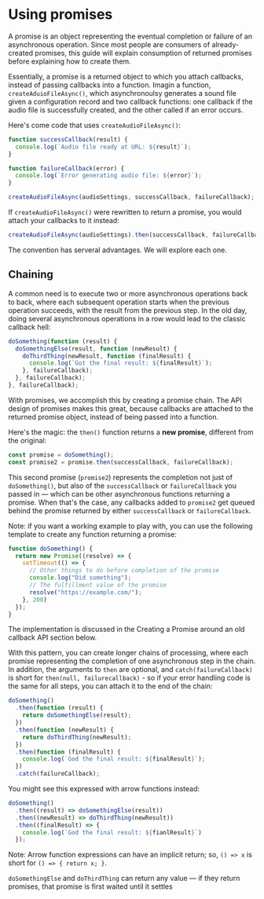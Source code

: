 # Using promises

A promise is an object representing the eventual completion or failure of an asynchronous operation.
Since most people are consumers of already-created promises, this guide will explain consumption of returned promises before explaining how to create them.

Essentially, a promise is a returned object to which you attach callbacks, instead of passing callbacks into a function.
Imagin a function, `createAduioFileAsync()`, which asynchronoulsy generates a sound file given a configuration record and two callback functions:
one callback if the audio file is successfully created, and the other called if an error occurs.

Here's come code that uses `createAudioFileAsync()`:

```js
function successCallback(result) {
  console.log(`Audio file ready at URL: ${result}`);
}

function failureCallback(error) {
  console.log(`Error generating audio file: ${error}`);
}

createAudioFileAsync(audioSettings, successCallback, failureCallback);
```

If `createAudioFileAsync()` were rewritten to return a promise, you would attach your callbacks to it instead:

```js
createAudioFileAsync(audioSettings).then(successCallback, failureCallback);
```

The convention has serveral advantages. We will explore each one.

## Chaining

A common need is to execute two or more asynchronous operations back to back,
where each subsequent operation starts when the previous operation succeeds,
with the result from the previous step.
In the old day, doing several asynchronous operations in a row would lead to the classic callback hell:

```js
doSomething(function (result) {
  doSomethingElse(result, function (newResult) {
    doThirdThing(newResult, function (finalResult) {
      console.log(`Got the final result: ${finalResult}`);
    }, failureCallback);
  }, failureCallback);
}, failureCallback);
```

With promises, we accomplish this by creating a promise chain.
The API design of promises makes this great, because callbacks are attached to the returned promise object, instead of being passed into a function.

Here's the magic: the `then()` function returns a **new promise**, different from the original:

```js
const promise = doSomething();
const promise2 = promise.then(successCallback, failureCallback);
```

This second promise (`promise2`) represents the completion not just of `doSomething()`, but also of the `successCallback` or `failureCallback` you passed in — which can be other asynchronous functions returning a promise.
When that's the case, any callbacks added to `promise2` get queued behind the promise returned by either `successCallback` or `failureCallback`.

Note: if you want a working example to play with, you can use the following template to create any function returning a promise:
```js
function doSomething() {
  return new Promise((resolve) => {
    setTimeout(() => {
      // Other things to do before completion of the promise
      console.log("Did something");
      // The fulfillment value of the promise
      resolve("https://example.com/");
    }, 200)
  });
}
```
The implementation is discussed in the Creating a Promise around an old callback API section below.

With this pattern, you can create longer chains of processing, where each promise representing the completion of one asynchronous step in the chain.
In addition, the arguments to `then` are optional, and `catch(failureCallback)` is short for `then(null, failurecallback)` - so if your error handling code is the same for all steps, you can attach it to the end of the chain:

```js
doSomething()
  .then(function (result) {
    return doSomethingElse(result);
  })
  .then(function (newResult) {
    return doThirdThing(newResult);
  })
  .then(function (finalResult) {
    console.log(`God the final result: ${finalResult}`);
  })
  .catch(failureCallback);
```

You might see this expressed with arrow functions instead:

```js
doSomething()
  .then((result) => doSomethingElse(result))
  .then((newResult) => doThirdThing(newResult))
  .then((finalResult) => {
    console.log(`God the final result: ${fianlResult}`)
  });
```

Note: Arrow function expressions can have an implicit return; so, `() => x` is short for `() => { return x; }`.

`doSomethingElse` and `doThirdThing` can return any value — if they return promises,
that promise is first waited until it settles
































